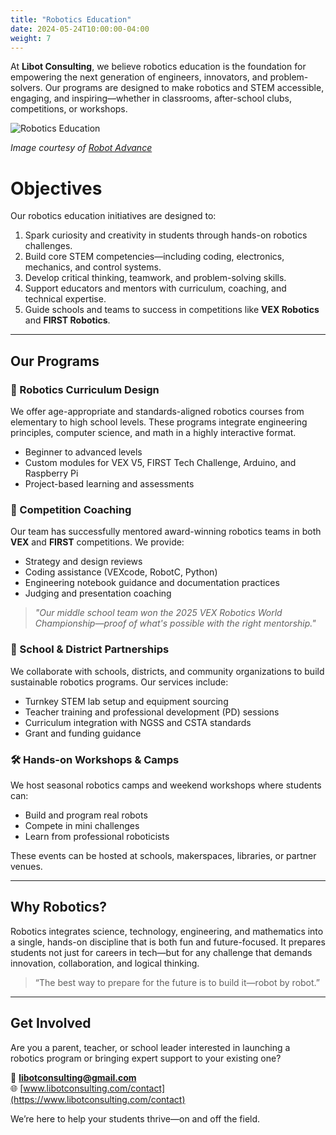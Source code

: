 ```yaml
---
title: "Robotics Education"
date: 2024-05-24T10:00:00-04:00
weight: 7
---
```


At **Libot Consulting**, we believe robotics education is the foundation for empowering the next generation of engineers, innovators, and problem-solvers. Our programs are designed to make robotics and STEM accessible, engaging, and inspiring—whether in classrooms, after-school clubs, competitions, or workshops.

![Robotics Education](https://www.robot-advance.com/userfiles/www.robot-advance.com/images/robot-aducatif-classe.png)

*Image courtesy of [Robot Advance](https://www.robot-advance.com/EN/actualite-educational-robots-in-schools-for-which-skills-198.htm)*


# Objectives

Our robotics education initiatives are designed to:

1. Spark curiosity and creativity in students through hands-on robotics challenges.  
2. Build core STEM competencies—including coding, electronics, mechanics, and control systems.  
3. Develop critical thinking, teamwork, and problem-solving skills.  
4. Support educators and mentors with curriculum, coaching, and technical expertise.  
5. Guide schools and teams to success in competitions like **VEX Robotics** and **FIRST Robotics**.

---

## Our Programs

### 🧠 Robotics Curriculum Design

We offer age-appropriate and standards-aligned robotics courses from elementary to high school levels. These programs integrate engineering principles, computer science, and math in a highly interactive format.

- Beginner to advanced levels  
- Custom modules for VEX V5, FIRST Tech Challenge, Arduino, and Raspberry Pi  
- Project-based learning and assessments  

### 🤖 Competition Coaching

Our team has successfully mentored award-winning robotics teams in both **VEX** and **FIRST** competitions. We provide:

- Strategy and design reviews  
- Coding assistance (VEXcode, RobotC, Python)  
- Engineering notebook guidance and documentation practices  
- Judging and presentation coaching  

> *"Our middle school team won the 2025 VEX Robotics World Championship—proof of what's possible with the right mentorship."*

### 🏫 School & District Partnerships

We collaborate with schools, districts, and community organizations to build sustainable robotics programs. Our services include:

- Turnkey STEM lab setup and equipment sourcing  
- Teacher training and professional development (PD) sessions  
- Curriculum integration with NGSS and CSTA standards  
- Grant and funding guidance  

### 🛠 Hands-on Workshops & Camps

We host seasonal robotics camps and weekend workshops where students can:

- Build and program real robots  
- Compete in mini challenges  
- Learn from professional roboticists  

These events can be hosted at schools, makerspaces, libraries, or partner venues.

---

## Why Robotics?

Robotics integrates science, technology, engineering, and mathematics into a single, hands-on discipline that is both fun and future-focused. It prepares students not just for careers in tech—but for any challenge that demands innovation, collaboration, and logical thinking.

> “The best way to prepare for the future is to build it—robot by robot.”

---

## Get Involved

Are you a parent, teacher, or school leader interested in launching a robotics program or bringing expert support to your existing one?

📧 **libotconsulting@gmail.com**  
🌐 [www.libotconsulting.com/contact](https://www.libotconsulting.com/contact)

We’re here to help your students thrive—on and off the field.
